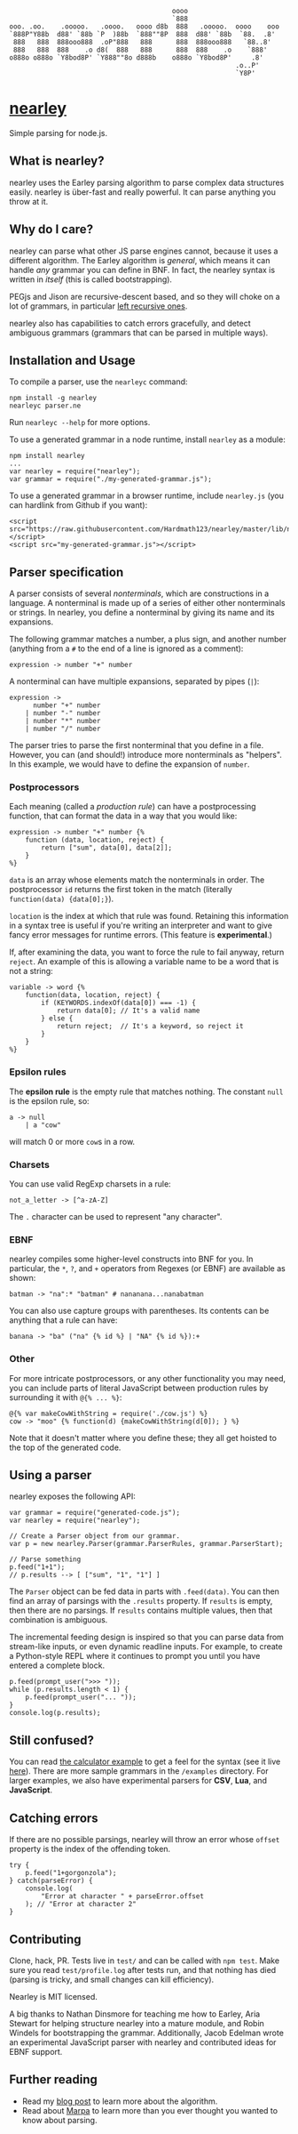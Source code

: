                                              oooo
                                             `888
    ooo. .oo.    .ooooo.   .oooo.   oooo d8b  888   .ooooo.  oooo    ooo
    `888P"Y88b  d88' `88b `P  )88b  `888""8P  888  d88' `88b  `88.  .8'  
     888   888  888ooo888  .oP"888   888      888  888ooo888   `88..8'
     888   888  888    .o d8(  888   888      888  888    .o    `888'
    o888o o888o `Y8bod8P' `Y888""8o d888b    o888o `Y8bod8P'     .8'
                                                             .o..P'
                                                             `Y8P'


[nearley](http://hardmath123.github.io/nearley/)
==============

Simple parsing for node.js.

What is nearley?
----------------
nearley uses the Earley parsing algorithm to parse complex data structures easily. nearley is über-fast and really powerful. It can parse anything you throw at it.

Why do I care?
--------------

nearley can parse what other JS parse engines cannot, because it uses a different algorithm. The Earley algorithm is *general*, which means it can handle *any* grammar you can define in BNF. In fact, the nearley syntax is written in *itself* (this is called bootstrapping).

PEGjs and Jison are recursive-descent based, and so they will choke on a lot of grammars, in particular [left recursive ones](http://en.wikipedia.org/wiki/Left_recursion).

nearley also has capabilities to catch errors gracefully, and detect ambiguous grammars (grammars that can be parsed in multiple ways).

Installation and Usage
----------------------
To compile a parser, use the `nearleyc` command:

    npm install -g nearley
    nearleyc parser.ne

Run `nearleyc --help` for more options.

To use a generated grammar in a node runtime, install `nearley` as a module:

    npm install nearley
    ...
    var nearley = require("nearley");
    var grammar = require("./my-generated-grammar.js");

To use a generated grammar in a browser runtime, include `nearley.js` (you can hardlink from Github if you want):

    <script src="https://raw.githubusercontent.com/Hardmath123/nearley/master/lib/nearley.js"></script>
    <script src="my-generated-grammar.js"></script>


Parser specification
--------------------

A parser consists of several *nonterminals*, which are constructions in a language. A nonterminal is made up of a series of either other nonterminals or strings. In nearley, you define a nonterminal by giving its name and its expansions.

The following grammar matches a number, a plus sign, and another number (anything from a `#` to the end of a line is ignored as a comment):

    expression -> number "+" number

A nonterminal can have multiple expansions, separated by pipes (`|`):

    expression ->
          number "+" number
        | number "-" number
        | number "*" number
        | number "/" number

The parser tries to parse the first nonterminal that you define in a file. However, you can (and should!) introduce more nonterminals as "helpers". In this example, we would have to define the expansion of `number`.

### Postprocessors

Each meaning (called a *production rule*) can have a postprocessing function, that can format the data in a way that you would like:

    expression -> number "+" number {%
        function (data, location, reject) {
            return ["sum", data[0], data[2]];
        }
    %}

`data` is an array whose elements match the nonterminals in order. The postprocessor `id` returns the first token in the match (literally `function(data) {data[0];}`).

`location` is the index at which that rule was found. Retaining this information in a syntax tree is useful if you're writing an interpreter and want to give fancy error messages for runtime errors. (This feature is **experimental**.)

If, after examining the data, you want to force the rule to fail anyway, return `reject`. An example of this is allowing a variable name to be a word that is not a string:

```
variable -> word {%
    function(data, location, reject) {
        if (KEYWORDS.indexOf(data[0]) === -1) {
            return data[0]; // It's a valid name 
        } else {
            return reject;  // It's a keyword, so reject it
        }
    }
%}
```

### Epsilon rules

The **epsilon rule** is the empty rule that matches nothing. The constant `null` is the epsilon rule, so:

    a -> null
        | a "cow"

will match 0 or more `cow`s in a row.

### Charsets

You can use valid RegExp charsets in a rule:

    not_a_letter -> [^a-zA-Z]

The `.` character can be used to represent "any character".

### EBNF

nearley compiles some higher-level constructs into BNF for you. In particular, the `*`, `?`, and `+` operators from Regexes (or EBNF) are available as shown:

    batman -> "na":* "batman" # nananana...nanabatman

You can also use capture groups with parentheses. Its contents can be anything that a rule can have:

    banana -> "ba" ("na" {% id %} | "NA" {% id %}):+

### Other

For more intricate postprocessors, or any other functionality you may need, you can include parts of literal JavaScript between production rules by surrounding it with `@{% ... %}`:

    @{% var makeCowWithString = require('./cow.js') %}
    cow -> "moo" {% function(d) {makeCowWithString(d[0]); } %}

Note that it doesn't matter where you define these; they all get hoisted to the top of the generated code.

Using a parser
--------------

nearley exposes the following API:

    var grammar = require("generated-code.js");
    var nearley = require("nearley");

    // Create a Parser object from our grammar.
    var p = new nearley.Parser(grammar.ParserRules, grammar.ParserStart);

    // Parse something
    p.feed("1+1");
    // p.results --> [ ["sum", "1", "1"] ]

The `Parser` object can be fed data in parts with `.feed(data)`. You can then find an array of parsings with the `.results` property. If `results` is empty, then there are no parsings. If `results` contains multiple values, then that combination is ambiguous.

The incremental feeding design is inspired so that you can parse data from stream-like inputs, or even dynamic readline inputs. For example, to create a Python-style REPL where it continues to prompt you until you have entered a complete block.

    p.feed(prompt_user(">>> "));
    while (p.results.length < 1) {
        p.feed(prompt_user("... "));
    }
    console.log(p.results);

Still confused?
---------------
You can read [the calculator example](examples/calculator/arithmetic.ne) to get a feel for the syntax (see it live [here](http://hardmath123.github.io/nearley/examples/calculator/)). There are more sample grammars in the `/examples` directory. For larger examples,  we also have experimental parsers for **CSV**, **Lua**, and **JavaScript**.

Catching errors
---------------

If there are no possible parsings, nearley will throw an error whose `offset` property is the index of the offending token.

    try {
        p.feed("1+gorgonzola");
    } catch(parseError) {
        console.log(
            "Error at character " + parseError.offset
        ); // "Error at character 2"
    }


Contributing
------------

Clone, hack, PR. Tests live in `test/` and can be called with `npm test`. Make sure you read `test/profile.log` after tests run, and that nothing has died (parsing is tricky, and small changes can kill efficiency).

Nearley is MIT licensed.

A big thanks to Nathan Dinsmore for teaching me how to Earley, Aria Stewart for helping structure nearley into a mature module, and Robin Windels for bootstrapping the grammar. Additionally, Jacob Edelman wrote an experimental JavaScript parser with nearley and contributed ideas for EBNF support.

Further reading
---------------

- Read my [blog post](http://hardmath123.github.io/earley.html) to learn more about the algorithm.
- Read about [Marpa](http://savage.net.au/Marpa.html) to learn more than you ever thought you wanted to know about parsing.
